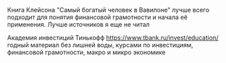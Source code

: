 Книга Клейсона "Самый богатый человек в Вавилоне" лучше всего подходит для понятия финансовой грамотности и начала её применения. Лучше источников я еще не читал

Академия инвестиций Тинькофф https://www.tbank.ru/invest/education/ годный материал без лишней воды, курсами по инвестициям, финансовой грамотности, макро и микро экономике
